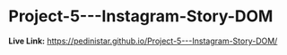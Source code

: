 # Project-5---Instagram-Story-DOM

<b>Live Link:</b> https://pedinistar.github.io/Project-5---Instagram-Story-DOM/
